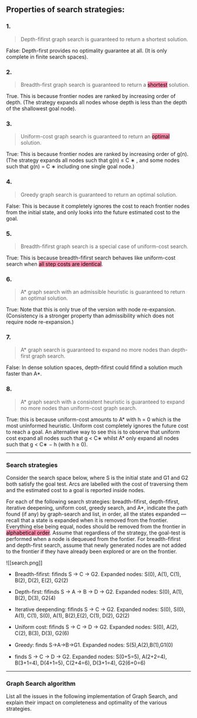 
## Properties of search strategies:

### 1.
>Depth-fifirst graph search is guaranteed to return a shortest solution.

False: Depth-first provides no optimality guarantee at all. (It is only complete in finite search spaces).

### 2.
>Breadth-first graph search is guaranteed to return a <mark style="background: #FF5582A6;">shortest</mark> solution.

True. This is because frontier nodes are ranked by increasing order of depth. (The strategy expands all nodes whose depth is less than the depth of the shallowest goal node).

### 3.
> Uniform-cost graph search is guaranteed to return an <mark style="background: #FF5582A6;">optimal</mark> solution.

True: This is because frontier nodes are ranked by increasing order of g(n). (The strategy expands all nodes such that g(n) ≤ C ∗ , and some nodes such that g(n) = C ∗ including one single goal node.)

### 4.
> Greedy graph search is guaranteed to return an optimal solution.

False: This is because it completely ignores the cost to reach frontier nodes from the initial state, and only looks into the future estimated cost to the goal.

### 5.
> Breadth-fifirst graph search is a special case of uniform-cost search.

True: This is because breadth-fifirst search behaves like uniform-cost search when <mark style="background: #FF5582A6;">all step costs are identical</mark>.

### 6.
>A* graph search with an admissible heuristic is guaranteed to return an optimal solution.

True: Note that this is only true of the version with node re-expansion. (Consistency is a stronger property than admissibility which does not require node re-expansion.)


### 7.
> A* graph search is guaranteed to expand no more nodes than depth-first graph search.

False: In dense solution spaces, depth-fifirst could fifind a solution much faster than A*.

### 8.
> A* graph search with a consistent heuristic is guaranteed to expand no more nodes than uniform-cost graph search.

True: this is because uniform-cost amounts to A* with h = 0 which is the most uninformed heuristic. Uniform cost completely ignores the future cost to reach a goal. An alternative way to see this is to observe that uniform cost expand all nodes such that g < C∗ whilst A* only expand all nodes such that g < C∗ − h (with h ≥ 0).


----

### Search strategies

Consider the search space below, where S is the initial state and G1 and G2 both satisfy the goal test. Arcs are labelled with the cost of traversing them and the estimated cost to a goal is reported inside nodes.

For each of the following search strategies: breadth-fifirst, depth-fifirst, iterative deepening, uniform cost, greedy search, and A*, indicate the path found (if any) by graph-search and list, in order, all the states expanded — recall that a state is expanded when it is removed from the frontier. Everything else being equal, nodes should be removed from the frontier in<mark style="background: #FF5582A6;"> alphabetical order</mark>. Assume that regardless of the strategy, the goal-test is performed when a node is dequeued from the fontier. For breadth-fifirst and depth-first search, assume that newly generated nodes are not added to the frontier if they have already been explored or are on the frontier.

![[search.png]]

- Breadth-fifirst: fifinds S → C → G2. Expanded nodes: S(0), A(1), C(1), B(2), D(2), E(2), G2(2)

- Depth-first: fifinds S → A → B → D → G2. Expanded nodes: S(0), A(1), B(2), D(3), G2(4)

- Iterative deepending: fifinds S → C → G2. Expanded nodes: S(0), S(0), A(1), C(1), S(0), A(1), B(2),E(2), C(1), D(2), G2(2)

- Uniform cost: fifinds S → C → D → G2. Expanded nodes: S(0), A(2), C(2), B(3), D(3), G2(6)

- Greedy: ﬁnds S→A→B→G1. Expanded nodes: S(5),A(2),B(1),G1(0)
- finds S → C → D → G2. Expanded nodes: S(0+5=5), A(2+2=4), B(3+1=4), D(4+1=5), C(2+4=6), D(3+1=4), G2(6+0=6)

---

### Graph Search algorithm

List all the issues in the following implementation of Graph Search, and explain their impact on completeness and optimality of the various strategies.

